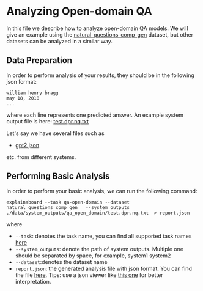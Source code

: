 # Analyzing Open-domain QA

In this file we describe how to analyze open-domain QA models.
We will give an example using the  [natural_questions_comp_gen](https://github.com/ExpressAI/DataLab/blob/main/datasets/natural_questions_comp_gen/natural_questions_comp_gen.py) dataset, but other datasets
can be analyzed in a similar way.

## Data Preparation

In order to perform analysis of your results, they should be in the following json format:

```text
william henry bragg
may 18, 2018
...
```
where each line represents one predicted answer.
An example system output file is here: [test.dpr.nq.txt](https://github.com/neulab/ExplainaBoard/blob/add_customized_features_from_config/data/system_outputs/qa_open_domain/test.dpr.nq.txt)

 

Let's say we have several files such as 
* [gpt2.json](https://github.com/neulab/ExplainaBoard/blob/main/data/system_outputs/fig_qa/gpt2.json) 


etc. from different systems.


## Performing Basic Analysis

In order to perform your basic analysis, we can run the following command:

```shell
explainaboard --task qa-open-domain --dataset natural_questions_comp_gen   --system_outputs ./data/system_outputs/qa_open_domain/test.dpr.nq.txt  > report.json
```
where
* `--task`: denotes the task name, you can find all supported task names [here](https://github.com/neulab/ExplainaBoard/blob/main/docs/supported_tasks.md)
* `--system_outputs`: denote the path of system outputs. Multiple one should be 
  separated by space, for example, system1 system2
* `--dataset`:denotes the dataset name
* `report.json`: the generated analysis file with json format. You can find the file [here](https://github.com/ExpressAI/ExplainaBoard/blob/main/data/reports/report.json). Tips: use a json viewer
                  like [this one](http://jsonviewer.stack.hu/) for better interpretation.


